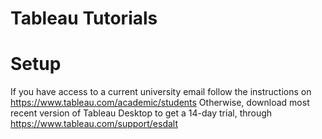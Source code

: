 # Tableau Tutorials

# Setup
If you have access to a current university email follow the instructions on https://www.tableau.com/academic/students
Otherwise, download most recent version of Tableau Desktop to get a 14-day trial, through https://www.tableau.com/support/esdalt

